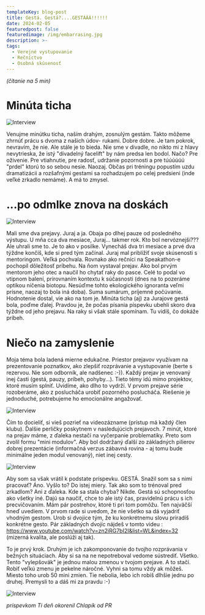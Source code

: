 ```yaml
---
templateKey: blog-post
title: Gestá. Gestá?....GESTÁÁÁ!!!!!!
date: 2024-02-05
featuredpost: false
featuredimage: /img/embarrasing.jpg
description: >-
tags:
  - Verejné vystupovanie
  - Rečníctvo
  - Osobná skúsenosť
---
```


*(čítanie na 5 min)*

# Minúta ticha

![Interview](/img/funeral.jpg)

Venujme minútku ticha, naším drahým, zosnulým gestám. Takto môžeme zhrnúť prácu s dvoma z našich údov- rukami. Dobre dobre. Je tam pokrok,
nevravím, že nie. Ale stále je to bieda. Nie sme v divadle, no nikto mi z hlavy nevytrieska, že istý "divadelný facelift" by nám predsa
len bodol. Načo? Pre oživenie. Pre vtiahnutie, pre radosť, udržanie pozornosti a pre túúúúúú "prdel" ktorú to so sebou nesie. Naozaj. Občas
pri tréningu popustím uzdu dramatizácii a rozšafnými gestami sa rozhadzujem po celej predsieni (inde veľké zrkadlo nemáme). A
má to zmysel.

# ...po odmlke znova na doskách

![Interview](/img/theater.jpg)

Mali sme dva prejavy. Juraj a ja. Obaja po dlhej pauze od posledného výstupu. U mňa cca dva mesiace, Juraj... takmer rok. Kto bol nervóznejší???
Ale uhrali sme to. Je to ako v posilke. Vynecháš dva tri mesiace a prvé dva týždne končíš, kde si pred tým začínal. Juraj mal priblížiť svoje
skúsenosti s mentoringom. Veľká pochvala. Rovnako ako rečníci na Speakathon-e pochopil dôležitosť príbehu. Na ňom vystaval prejav. Ako bol
prvým mentorom jeho otec a naučil ho chytať raky do pasce. Celé to podal vo vtipnom balení, prirovnaním kontextu k súčasnosti (dnes na to
pozeráme optikou ničenia biotopu. Nesúďme tohto ekologického ignoranta veľmi prísne, naozaj to bola iná doba). Suma sumárum, príjemné počúvanie.
Hodnotenie dostal, vie ako na tom je. Minúta ticha (aj) za Jurajove gestá bola, poďme ďalej. Pravdou je, že počas písania píspevku ubehli skoro
dva týždne od jeho prejavu. Na raky si však stále spomínam. Tu vidíš, čo dokáže príbeh.

# Niečo na zamyslenie

Moja téma bola ladená mierne edukačne. Priestor prejavov využívam na prezentovanie poznatkov, ako zlepšiť rozprávanie a vystupovanie (berte s
rezervou. Nie som odborník, ale nadšenec :-)). Každý prejav je venovaný inej časti (gestá, pauzy, príbeh, pohyby...). Tieto témy idú mimo
projektov, ktoré musím splniť. Uvidíme, ako dlho to vydrží. V prvom prejave série rozoberáme, ako z poslucháča urobiť pozorného poslucháča.
Riešenie je jednoduché, potrebujeme ho emocionálne angažovať. 

![Interview](/img/pozornost.jpg)

Čím to docieliť, si vieš pozrieť na videozázname (prístup má každý člen klubu). Ďalšie perličky poskytnem v nasledujúcich prejavoch.
7 minút, ktoré na prejav máme, z ďaleka nestačí na vyčerpanie problematiky. Preto som zvolil formu "mini modulov". Aby bol dodržaný ďalší
zo základných pilierov dobrej prezentácie (informačná verzus zábavná rovina - aj tomu bude minimálne jeden modul venovaný), niet inej cesty.

![Interview](/img-gestures.jpg)

Aby som sa však vrátil k podstate príspevku. GESTÁ. Snažil som sa s nimi pracovať? Áno. Vyšlo to? Do istej miery. Tak ako som to trénoval pred
zrkadlom? Ani z ďaleka. Kde sa stala chyba? Nikde. Gestá sú schopnosťou ako všetky iné. Dajú sa naučiť, chce to ale istý čas, pravidelnú prácu
s ich precvičovaním. Mám pár postrehov, ktoré ti pri tom pomôžu. Ten najväčší hneď uvediem. V prvom rade si uvedom, že nie všetko sa dá vyjadriť
vhodným gestom. Urob si dvojice tým, že ku konkrétnemu slovu priradíš konkrétne gesto. Pár základných dvojíc nájdeš v tomto videu : 
https://www.youtube.com/watch?v=zn2iRG7bI2I&list=WL&index=32 (mizerná kvalita, ale poslúži aj tak). 

To je prvý krok. Druhým je ich zakomponovanie do tvojho rozprávania v bežných situáciach. Aby si sa na ne nepotreboval vedome sústrediť. Všetko.
Tento "vylepšovák" je jednou malou zmenou v tvojom prejave. A to stačí. Robiť veľkú zmenu je pekelne náročné. Vyhni sa tomu vždy ak môžeš. Miesto
toho urob 50 mini zmien. Tie nebolia, lebo ich robíš dlhšie jednu po druhej. Premysli to a dáš mi za pravdu :-)

![Interview](/img/gentleman.jpg)


*príspevkom Ti deň okorenil Chlapík od PR*
